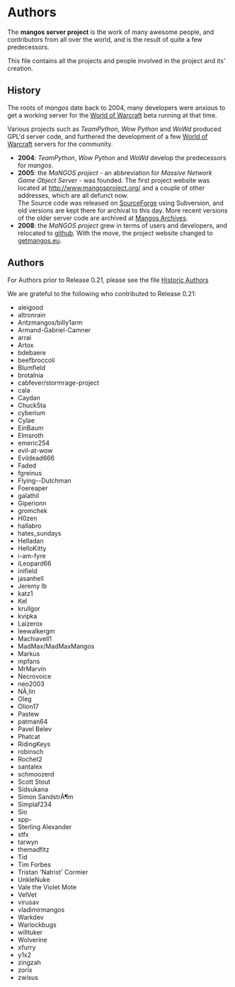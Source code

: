 Authors
=======
The **mangos server project** is the work of many awesome people, and contributors
from all over the world, and is the result of quite a few predecessors.

This file contains all the projects and people involved in the project and its'
creation.

History
-------
The roots of *mangos* date back to 2004, many developers were anxious to get
a working server for the [World of Warcraft][1] beta running at that time.

Various projects such as *TeamPython*, *Wow Python* and *WoWd* produced GPL'd
server code, and furthered the development of a few [World of Warcraft][1] servers for the community.

* **2004**: *TeamPython*, *Wow Python* and *WoWd* develop the predecessors for
  *mangos*.
* **2005**: the *MaNGOS project* - an abbreviation for *Massive Network Game
  Object Server* - was founded. The first project website was located at
  http://www.mangosproject.org/ and a couple of other addresses, which are all defunct now. <br />
  The Source code was released
  on [SourceForge][2] using Subversion, and old versions are kept there for
  archival to this day. More recent versions of the older server code are archived at [Mangos Archives][5].
* **2008**: the *MaNGOS project* grew in terms of users and developers,
  and relocated to [github][3]. With the move, the project website changed
  to [getmangos.eu][4].

Authors
-------
For Authors prior to Release 0.21, please see the file [Historic Authors](Authors_historic.md)

We are grateful to the following who contributed to Release 0.21:

* aleigood
* altronrain
* Antzmangos/billy1arm
* Armand-Gabriel-Camner
* arrai
* Artox
* bdebaere
* beefbroccoli
* Blumfield
* brotalnia
* cabfever/stormrage-project
* cala
* Caydan
* Chuck5ta
* cyberium
* Cylae
* EinBaum
* Elmsroth
* emeric254
* evil-at-wow
* Evildead666
* Faded
* fgreinus
* Flying--Dutchman
* Foereaper
* galathil
* Giperionn
* gromchek
* H0zen
* hallabro
* hates_sundays
* Helladan
* HelloKitty
* i-am-fyre
* iLeopard66
* inifield
* jasanhell
* Jeremy lb
* katz1
* Kel
* krullgor
* kvipka
* Laizerox
* leewalkergm
* Machiavell1
* MadMax/MadMaxMangos
* Markus
* mpfans
* MrMarvin
* Necrovoice
* neo2003
* NÃ¸lin
* Oleg
* Olion17
* Pastew
* patman64
* Pavel Belev
* Phatcat
* RidingKeys
* robinsch
* Rochet2
* santalex
* schmoozerd
* Scott Stout
* Sidsukana
* Simon SandstrÃ¶m
* Simplaf234
* Sio
* spp-
* Sterling Alexander
* stfx 
* tarwyn
* themadfitz
* Tid
* Tim Forbes
* Tristan 'Natrist' Cormier
* UnkleNuke
* Vale the Violet Mote
* VelVet
* virusav
* vladimirmangos
* Warkdev
* Warlockbugs
* willtuker
* Wolverine
* xfurry
* y1x2
* zingzah
* zorix
* zwisus

[1]: http://blizzard.com/games/wow/ "World of Warcraft"
[2]: http://sourceforge.net/p/mangos/ "mangos on SourceForge"
[3]: https://github.com/mangos/ "mangos on github"
[4]: http://getmangos.eu/ "mangos project"
[5]: http://github.com/mangosarchives/ "MaNGOS Archives"
